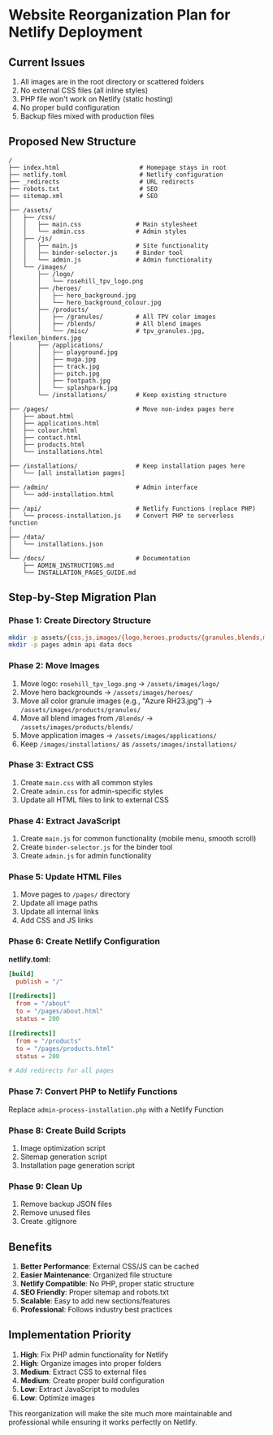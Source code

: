 # Website Reorganization Plan for Netlify Deployment

## Current Issues
1. All images are in the root directory or scattered folders
2. No external CSS files (all inline styles)
3. PHP file won't work on Netlify (static hosting)
4. No proper build configuration
5. Backup files mixed with production files

## Proposed New Structure

```
/
├── index.html                      # Homepage stays in root
├── netlify.toml                    # Netlify configuration
├── _redirects                      # URL redirects
├── robots.txt                      # SEO
├── sitemap.xml                     # SEO
│
├── /assets/
│   ├── /css/
│   │   ├── main.css               # Main stylesheet
│   │   └── admin.css              # Admin styles
│   ├── /js/
│   │   ├── main.js                # Site functionality
│   │   ├── binder-selector.js     # Binder tool
│   │   └── admin.js               # Admin functionality
│   └── /images/
│       ├── /logo/
│       │   └── rosehill_tpv_logo.png
│       ├── /heroes/
│       │   ├── hero_background.jpg
│       │   └── hero_background_colour.jpg
│       ├── /products/
│       │   ├── /granules/         # All TPV color images
│       │   ├── /blends/           # All blend images
│       │   └── /misc/             # tpv_granules.jpg, flexilon_binders.jpg
│       ├── /applications/
│       │   ├── playground.jpg
│       │   ├── muga.jpg
│       │   ├── track.jpg
│       │   ├── pitch.jpg
│       │   ├── footpath.jpg
│       │   └── splashpark.jpg
│       └── /installations/        # Keep existing structure
│
├── /pages/                        # Move non-index pages here
│   ├── about.html
│   ├── applications.html
│   ├── colour.html
│   ├── contact.html
│   ├── products.html
│   └── installations.html
│
├── /installations/                # Keep installation pages here
│   └── [all installation pages]
│
├── /admin/                        # Admin interface
│   └── add-installation.html
│
├── /api/                          # Netlify Functions (replace PHP)
│   └── process-installation.js    # Convert PHP to serverless function
│
├── /data/
│   └── installations.json
│
└── /docs/                         # Documentation
    ├── ADMIN_INSTRUCTIONS.md
    └── INSTALLATION_PAGES_GUIDE.md
```

## Step-by-Step Migration Plan

### Phase 1: Create Directory Structure
```bash
mkdir -p assets/{css,js,images/{logo,heroes,products/{granules,blends,misc},applications,installations}}
mkdir -p pages admin api data docs
```

### Phase 2: Move Images
1. Move logo: `rosehill_tpv_logo.png` → `/assets/images/logo/`
2. Move hero backgrounds → `/assets/images/heroes/`
3. Move all color granule images (e.g., "Azure RH23.jpg") → `/assets/images/products/granules/`
4. Move all blend images from `/Blends/` → `/assets/images/products/blends/`
5. Move application images → `/assets/images/applications/`
6. Keep `/images/installations/` as `/assets/images/installations/`

### Phase 3: Extract CSS
1. Create `main.css` with all common styles
2. Create `admin.css` for admin-specific styles
3. Update all HTML files to link to external CSS

### Phase 4: Extract JavaScript
1. Create `main.js` for common functionality (mobile menu, smooth scroll)
2. Create `binder-selector.js` for the binder tool
3. Create `admin.js` for admin functionality

### Phase 5: Update HTML Files
1. Move pages to `/pages/` directory
2. Update all image paths
3. Update all internal links
4. Add CSS and JS links

### Phase 6: Create Netlify Configuration

**netlify.toml:**
```toml
[build]
  publish = "/"

[[redirects]]
  from = "/about"
  to = "/pages/about.html"
  status = 200

[[redirects]]
  from = "/products"
  to = "/pages/products.html"
  status = 200

# Add redirects for all pages
```

### Phase 7: Convert PHP to Netlify Functions
Replace `admin-process-installation.php` with a Netlify Function

### Phase 8: Create Build Scripts
1. Image optimization script
2. Sitemap generation script
3. Installation page generation script

### Phase 9: Clean Up
1. Remove backup JSON files
2. Remove unused files
3. Create .gitignore

## Benefits
1. **Better Performance**: External CSS/JS can be cached
2. **Easier Maintenance**: Organized file structure
3. **Netlify Compatible**: No PHP, proper static structure
4. **SEO Friendly**: Proper sitemap and robots.txt
5. **Scalable**: Easy to add new sections/features
6. **Professional**: Follows industry best practices

## Implementation Priority
1. **High**: Fix PHP admin functionality for Netlify
2. **High**: Organize images into proper folders
3. **Medium**: Extract CSS to external files
4. **Medium**: Create proper build configuration
5. **Low**: Extract JavaScript to modules
6. **Low**: Optimize images

This reorganization will make the site much more maintainable and professional while ensuring it works perfectly on Netlify.